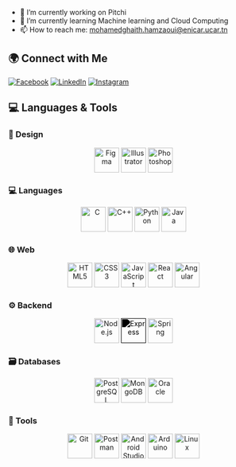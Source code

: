 
- 🔭 I’m currently working on Pitchi 
- 🌱 I’m currently learning Machine learning and Cloud Computing  
- 📫 How to reach me: mohamedghaith.hamzaoui@enicar.ucar.tn

## 🌍 Connect with Me

[![Facebook](https://img.shields.io/badge/-Facebook-1877F2?style=flat-square&logo=facebook&logoColor=white)](https://www.facebook.com/ghaith.hamzaoui.5)
[![LinkedIn](https://img.shields.io/badge/-LinkedIn-0A66C2?style=flat-square&logo=linkedin&logoColor=white)](https://linkedin.com/in/mohamed-ghaith-hamzaoui-007980291)
[![Instagram](https://img.shields.io/badge/-Instagram-E4405F?style=flat-square&logo=instagram&logoColor=white)](https://www.instagram.com/ghaith.hz)

## 💻 **Languages & Tools**
<!--
![Figma](https://img.shields.io/badge/-Figma-000000?style=flat-square&logo=figma&logoColor=white) 
![Illustrator](https://img.shields.io/badge/-Illustrator-000000?style=flat-square&logo=adobeillustrator&logoColor=white)
![Photoshop](https://img.shields.io/badge/-Photoshop-000000?style=flat-square&logo=adobephotoshop&logoColor=white)
![C](https://img.shields.io/badge/-C-00599C?style=flat-square&logo=c&logoColor=white)
![C++](https://img.shields.io/badge/-C++-00599C?style=flat-square&logo=cplusplus&logoColor=white)
![Python](https://img.shields.io/badge/-Python-3776AB?style=flat-square&logo=python&logoColor=white)
![Java](https://img.shields.io/badge/-Java-007396?style=flat-square&logo=java&logoColor=white)
![Git](https://img.shields.io/badge/-Git-F05032?style=flat-square&logo=git&logoColor=white)
![HTML](https://img.shields.io/badge/-HTML-E34F26?style=flat-square&logo=html5&logoColor=white)
![CSS](https://img.shields.io/badge/-CSS-1572B6?style=flat-square&logo=css3&logoColor=white)
![JavaScript](https://img.shields.io/badge/-JavaScript-F7DF1E?style=flat-square&logo=javascript&logoColor=white)
![React](https://img.shields.io/badge/-React-61DAFB?style=flat-square&logo=react&logoColor=black)
![Angular](https://img.shields.io/badge/-Angular-DD0031?style=flat-square&logo=angular&logoColor=white)
![Tailwind CSS](https://img.shields.io/badge/-Tailwind%20CSS-06B6D4?style=flat-square&logo=tailwindcss&logoColor=white)
![Node.js](https://img.shields.io/badge/-Node.js-339933?style=flat-square&logo=node.js&logoColor=white)
![Express.js](https://img.shields.io/badge/-Express.js-000000?style=flat-square&logo=express&logoColor=white)
![Spring Boot](https://img.shields.io/badge/-Spring%20Boot-6DB33F?style=flat-square&logo=springboot&logoColor=white)
![Spring Security](https://img.shields.io/badge/-Spring%20Security-6DB33F?style=flat-square&logo=springsecurity&logoColor=white)
![Spring Data JPA](https://img.shields.io/badge/-Spring%20Data%20JPA-6DB33F?style=flat-square&logo=spring&logoColor=white)
![SQL](https://img.shields.io/badge/-SQL-003B57?style=flat-square&logo=mysql&logoColor=white)
![PostgreSQL](https://img.shields.io/badge/-PostgreSQL-4169E1?style=flat-square&logo=postgresql&logoColor=white)
![MongoDB](https://img.shields.io/badge/-MongoDB-47A248?style=flat-square&logo=mongodb&logoColor=white)
![Oracle](https://img.shields.io/badge/-Oracle-F80000?style=flat-square&logo=oracle&logoColor=white)
![Postman](https://img.shields.io/badge/-Postman-FF6C37?style=flat-square&logo=postman&logoColor=white)
![Android Studio](https://img.shields.io/badge/-Android%20Studio-3DDC84?style=flat-square&logo=androidstudio&logoColor=white)
![Arduino](https://img.shields.io/badge/-Arduino-00979D?style=flat-square&logo=arduino&logoColor=white)
![Linux](https://img.shields.io/badge/-Linux-FCC624?style=flat-square&logo=linux&logoColor=black)




## 🛠️ Tech Stack
-->
### 🎨 Design
<div align="center">
  <img src="https://cdn.jsdelivr.net/gh/devicons/devicon/icons/figma/figma-original.svg" width="50" height="50" alt="Figma" title="Figma"/>
  <img src="https://cdn.jsdelivr.net/gh/devicons/devicon/icons/illustrator/illustrator-plain.svg" width="50" height="50" alt="Illustrator" title="Illustrator"/>
  <img src="https://cdn.jsdelivr.net/gh/devicons/devicon/icons/photoshop/photoshop-plain.svg" width="50" height="50" alt="Photoshop" title="Photoshop"/>
</div>

### 💻 Languages
<div align="center">
  <img src="https://cdn.jsdelivr.net/gh/devicons/devicon/icons/c/c-original.svg" width="50" height="50" alt="C" title="C"/>
  <img src="https://cdn.jsdelivr.net/gh/devicons/devicon/icons/cplusplus/cplusplus-original.svg" width="50" height="50" alt="C++" title="C++"/>
  <img src="https://cdn.jsdelivr.net/gh/devicons/devicon/icons/python/python-original.svg" width="50" height="50" alt="Python" title="Python"/>
  <img src="https://cdn.jsdelivr.net/gh/devicons/devicon/icons/java/java-original.svg" width="50" height="50" alt="Java" title="Java"/>
</div>

### 🌐 Web
<div align="center">
  <img src="https://cdn.jsdelivr.net/gh/devicons/devicon/icons/html5/html5-original.svg" width="50" height="50" alt="HTML5" title="HTML5"/>
  <img src="https://cdn.jsdelivr.net/gh/devicons/devicon/icons/css3/css3-original.svg" width="50" height="50" alt="CSS3" title="CSS3"/>
  <img src="https://cdn.jsdelivr.net/gh/devicons/devicon/icons/javascript/javascript-original.svg" width="50" height="50" alt="JavaScript" title="JavaScript"/>
  <img src="https://cdn.jsdelivr.net/gh/devicons/devicon/icons/react/react-original.svg" width="50" height="50" alt="React" title="React"/>
  <img src="https://cdn.jsdelivr.net/gh/devicons/devicon/icons/angularjs/angularjs-original.svg" width="50" height="50" alt="Angular" title="Angular"/>
</div>

### ⚙️ Backend
<div align="center">
  <img src="https://cdn.jsdelivr.net/gh/devicons/devicon/icons/nodejs/nodejs-original-wordmark.svg" width="50" height="50" alt="Node.js" title="Node.js" style="filter: hue-rotate(30deg)"/>
  <img src="https://cdn.jsdelivr.net/gh/devicons/devicon/icons/express/express-original-wordmark.svg" width="50" height="50" alt="Express" title="Express" style="filter: grayscale(100%) brightness(0%)"/>
  <img src="https://cdn.jsdelivr.net/gh/devicons/devicon/icons/spring/spring-original.svg" width="50" height="50" alt="Spring" title="Spring"/>
</div>

### 🗃️ Databases
<div align="center">
  <img src="https://cdn.jsdelivr.net/gh/devicons/devicon/icons/postgresql/postgresql-original.svg" width="50" height="50" alt="PostgreSQL" title="PostgreSQL"/>
  <img src="https://cdn.jsdelivr.net/gh/devicons/devicon/icons/mongodb/mongodb-original.svg" width="50" height="50" alt="MongoDB" title="MongoDB"/>
  <img src="https://cdn.jsdelivr.net/gh/devicons/devicon/icons/oracle/oracle-original.svg" width="50" height="50" alt="Oracle" title="Oracle"/>
</div>

### 🔧 Tools
<div align="center">
  <img src="https://cdn.jsdelivr.net/gh/devicons/devicon/icons/git/git-original.svg" width="50" height="50" alt="Git" title="Git"/>
  <img src="https://cdn.jsdelivr.net/gh/devicons/devicon/icons/postman/postman-original.svg" width="50" height="50" alt="Postman" title="Postman"/>
  <img src="https://cdn.jsdelivr.net/gh/devicons/devicon/icons/androidstudio/androidstudio-original.svg" width="50" height="50" alt="Android Studio" title="Android Studio"/>
  <img src="https://cdn.jsdelivr.net/gh/devicons/devicon/icons/arduino/arduino-original.svg" width="50" height="50" alt="Arduino" title="Arduino"/>
  <img src="https://cdn.jsdelivr.net/gh/devicons/devicon/icons/linux/linux-original.svg" width="50" height="50" alt="Linux" title="Linux"/>
</div>
